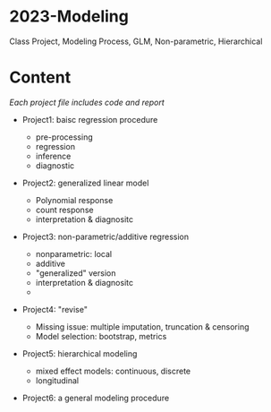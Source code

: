 # 2023-Modeling
Class Project, Modeling Process, GLM, Non-parametric, Hierarchical

# Content
*Each project file includes code and report*

- Project1: baisc regression procedure
  - pre-processing
  - regression
  - inference
  - diagnostic

- Project2: generalized linear model
  - Polynomial response
  - count response
  - interpretation & diagnositc
    
- Project3: non-parametric/additive regression 
  - nonparametric: local
  - additive
  - "generalized" version
  - interpretation & diagnositc
  - 
- Project4: "revise" 
  - Missing issue: multiple imputation, truncation & censoring
  - Model selection: bootstrap, metrics

- Project5: hierarchical modeling
  - mixed effect models: continuous, discrete
  - longitudinal
 
- Project6: a general modeling procedure
